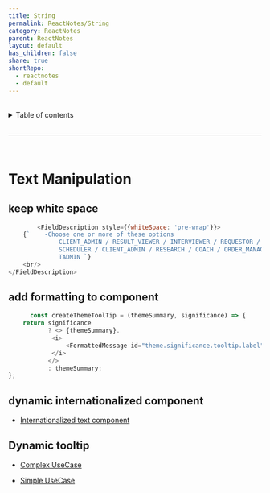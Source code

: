 ```yaml
---
title: String  
permalink: ReactNotes/String  
category: ReactNotes  
parent: ReactNotes  
layout: default  
has_children: false  
share: true  
shortRepo:  
  - reactnotes  
  - default            
---
```

  
<br/>            
  
<details markdown="block">                  
<summary>                  
Table of contents                  
</summary>                  
{: .text-delta }                  
1. TOC                  
{:toc}                  
</details>                  
  
<br/>                  
  
***                  
  
<br/>  
  
# Text Manipulation  
  
## keep white space  
  
```javascript  
        <FieldDescription style={{whiteSpace: 'pre-wrap'}}>  
    {`    -Choose one or more of these options  
              CLIENT_ADMIN / RESULT_VIEWER / INTERVIEWER / REQUESTOR /  
              SCHEDULER / CLIENT_ADMIN / RESEARCH / COACH / ORDER_MANAGER /  
              TADMIN `}  
    <br/>  
</FieldDescription>   
```  
  
## add formatting to component  
  
```javascript  
      const createThemeToolTip = (themeSummary, significance) => {  
    return significance  
           ? <> {themeSummary}.  
            <i>  
                <FormattedMessage id="theme.significance.tooltip.label"/>  
            </i>  
           </>  
           : themeSummary;  
};  
```  
  
## dynamic internationalized component  
  
- [Internationalized text component](https://gist.github.com/14paxton/bd94c13e40f4faa41d65442d015b2a1f)  
  
## Dynamic tooltip  
  
- [Complex UseCase](https://gist.github.com/14paxton/9c745874ec384add89c1908c73832594)  
  
- [Simple UseCase](https://github.com/14paxton/ToolTipTextComponent)
